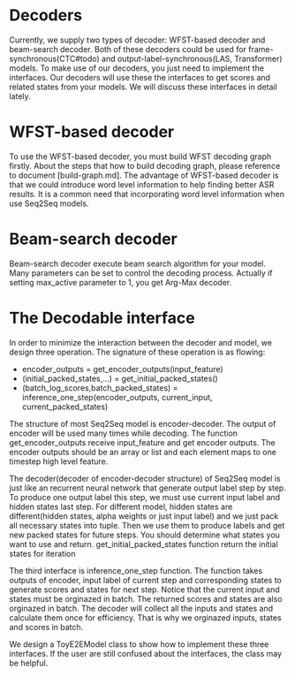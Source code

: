 # Decoders
Currently, we supply two types of decoder: WFST-based decoder and beam-search decoder.
Both of these decoders could be used for frame-synchronous(CTC#todo) and output-label-synchronous(LAS, Transformer) models.
To make use of our decoders, you just need to implement the interfaces. Our decoders will use these the interfaces to
get scores and related states from your models. We will discuss these interfaces in detail lately.



# WFST-based decoder

To use the WFST-based decoder, you must build WFST decoding graph firstly. About the steps that how to build decoding
graph, please reference to document [build-graph.md]. The advantage of WFST-based decoder is that we could introduce
word level information to help finding better ASR results. It is a common need that incorporating word level information
when use Seq2Seq models.

# Beam-search decoder

Beam-search decoder execute beam search algorithm for your model. Many parameters can be set to control the 
decoding process. Actually if setting max_active parameter to 1, you get Arg-Max decoder.


# The Decodable interface

In order to minimize the interaction between the decoder and model, we design three operation. The signature
of these operation is as flowing:
- encoder_outputs = get_encoder_outputs(input_feature)
- (initial_packed_states,...) = get_initial_packed_states()
- (batch_log_scores,batch_packed_states) = inference_one_step(encoder_outputs, current_input, current_packed_states)

The structure of most Seq2Seq model is encoder-decoder. The output of encoder will be used many times while decoding.
The function get_encoder_outputs receive input_feature and get encoder outputs. The encoder outputs should be an array
or list and each element maps to one timestep high level feature. 

The decoder(decoder of encoder-decoder structure) of Seq2Seq model is just like an recurrent neural network that generate output label step by step. 
To produce one output label this step, we must use current input label and hidden states last step. For different
model, hidden states are different(hidden states, alpha weights or just input label) and we just pack all necessary states into tuple.
Then we use them to produce labels and get new packed states for future steps. You should determine what states you want to use and return.
get_initial_packed_states function return the initial states for iteration

The third interface is inference_one_step function. The function takes outputs of encoder, input label of current step and corresponding
states to generate scores and states for next step. Notice that the current input and states must be orginazed in batch. The returned scores
and states are also orginazed in batch. The decoder will collect all the inputs and states and calculate them once for efficiency.
That is why we orginazed inputs, states and scores in batch.

We design a ToyE2EModel class to show how to implement these three interfaces. If the user are still confused about the interfaces, the class
may be helpful.








